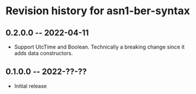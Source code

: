 # Revision history for asn1-ber-syntax

## 0.2.0.0 -- 2022-04-11

* Support UtcTime and Boolean. Technically a breaking
  change since it adds data constructors.

## 0.1.0.0 -- 2022-??-??

* Initial release
